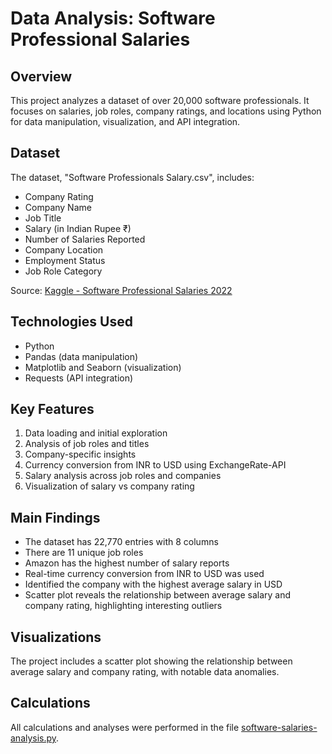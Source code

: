 # Data Analysis: Software Professional Salaries

## Overview
This project analyzes a dataset of over 20,000 software professionals. It focuses on salaries, job roles, company ratings, and locations using Python for data manipulation, visualization, and API integration.

## Dataset
The dataset, "Software Professionals Salary.csv", includes:
- Company Rating
- Company Name
- Job Title
- Salary (in Indian Rupee ₹)
- Number of Salaries Reported
- Company Location
- Employment Status
- Job Role Category

Source: [Kaggle - Software Professional Salaries 2022](https://www.kaggle.com/datasets/iamsouravbanerjee/software-professional-salaries-2022?search=salary)

## Technologies Used
- Python
- Pandas (data manipulation)
- Matplotlib and Seaborn (visualization)
- Requests (API integration)

## Key Features
1. Data loading and initial exploration
2. Analysis of job roles and titles
3. Company-specific insights
4. Currency conversion from INR to USD using ExchangeRate-API
5. Salary analysis across job roles and companies
6. Visualization of salary vs company rating

## Main Findings
- The dataset has 22,770 entries with 8 columns
- There are 11 unique job roles
- Amazon has the highest number of salary reports
- Real-time currency conversion from INR to USD was used
- Identified the company with the highest average salary in USD
- Scatter plot reveals the relationship between average salary and company rating, highlighting interesting outliers

## Visualizations
The project includes a scatter plot showing the relationship between average salary and company rating, with notable data anomalies.

## Calculations
All calculations and analyses were performed in the file [software-salaries-analysis.py](/python-data-analysis/software-salaries-analysis.py).
